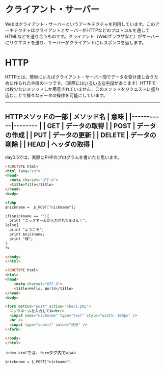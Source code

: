 # クライアント・サーバー
Webはクライアント・サーバーというアーキテクチャを利用しています。このアーキテクチャはクライアントとサーバーがHTTPなどのプロトコルを通してHTMLなどを送り合うものです。クライアント（Webブラウザなど）がサーバーにリクエストを送り、サーバーがクライアントにレスポンスを返します。
# HTTP
HTTPとは、簡単にいえばクライアント・サーバー間でデータを受け渡し合うために作られた手段の一つです。（実際には[いろいろな手段]()があります）HTTPでは数少ないメソッドしか用意されていません。このメソッドをリクエストに盛り込むことで様々なデータの操作を可能にしています。

---
**HTTPメソッドの一部**
| メソッド名 | 意味    | 
|-----------|-------- |
| GET       | データの取得   |
| POST      | データの作成   |
| PUT       | データの更新   |
| DELETE    | データの削除   |
| HEAD      | ヘッダの取得   |
---

day0.5では、実際にPHPのプログラムを書いたと思います。

``` html
<!DOCTYPE html>
<html lang="en">
<head>
  <meta charset="UTF-8">
  <title>Title</title>
</head>
<body>

<?php
$nickname =  $_POST["nickname"];

if($nickname == ''){
  print "ニックネームが入力されてません！";
}else{
  print "ようこそ";
  print $nickname;
  print "様";
}
?>

</body>
</html>
```

```html
<!DOCTYPE html>
<html>
<head>
    <meta charset="UTF-8">
    <title>Hello, World</title>
</head>
<body>

<form method="post" action="check.php">
  ニックネームを入力してね<br/>
  <input name="nickname" type="text" style="width: 100px" />
  <br />
  <input type="submit" value="送信" />
</form>

</body>
</html>
```
`index.html`では、`form`タグ内でaaaa


`$nickname = $_POST["nickname"]`
